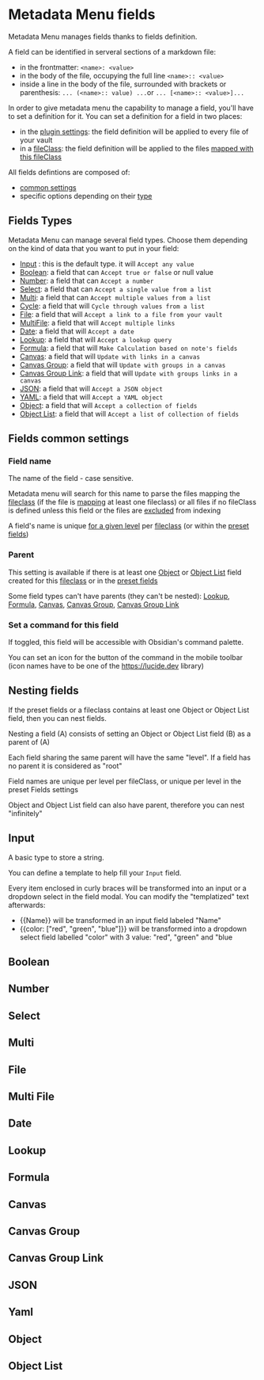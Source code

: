 # Metadata Menu fields

Metadata Menu manages fields thanks to fields definition.

A field can be identified in serveral sections of a markdown file:
- in the frontmatter: `<name>: <value>`
- in the body of the file, occupying the full line `<name>:: <value>`
- inside a line in the body of the file, surrounded with brackets or parenthesis: `... (<name>:: value) ...`or `... [<name>:: <value>]...`

In order to give metadata menu the capability to manage a field, you'll have to set a definition for it. You can set a definition for a field in two places:
- in the [plugin settings](settings.md): the field definition will be applied to every file of your vault
- in a [fileClass](fileclass.md): the field definition will be applied to the files [mapped with this fileClass](fileclasses.md#file-mapping)

All fields defintions are composed of:
 - [common settings](#field-settings)
 - specific options depending on their [type](#fields-types)

## Fields Types
Metadata Menu can manage several field types. Choose them depending on the kind of data that you want to put in your field:

- [Input](fields.md#input) : this is the default type. it will `Accept any value`
- [Boolean](fields.md#boolean): a field that can `Accept true or false` or null value
- [Number](fields.md#number): a field that can `Accept a number`
- [Select](fields.md#select): a field that can `Accept a single value from a list`
- [Multi](fields.md#multi): a field that can `Accept multiple values from a list`
- [Cycle](fields.md#cycle): a field that will `Cycle through values from a list`
- [File](fields.md#file): a field that will `Accept a link to a file from your vault`
- [MultiFile](fields.md#multi-file): a field that will `Accept multiple links`
- [Date](fieldsmd.#date): a field that will `Accept a date`
- [Lookup](fields.md#lookup): a field that will `Accept a lookup query`
- [Formula](fields.md#formula): a field that will `Make Calculation based on note's fields`
- [Canvas](fields.md#canvas): a field that will `Update with links in a canvas`
- [Canvas Group](fields.md#canvas-group): a field that will `Update with groups in a canvas`
- [Canvas Group Link](fields.md#canvas-group-link): a field that will `Update with groups links in a canvas`
- [JSON](fields.md#json): a field that will `Accept a JSON object`
- [YAML](fieldsmd.#yaml): a field that will `Accept a YAML object`
- [Object](fields.md#object): a field that will `Accept a collection of fields`
- [Object List](fields.md#object-list): a field that will `Accept a list of collection of fields`

## Fields common settings

### Field name
The name of the field - case sensitive.

Metadata menu will search for this name to parse the files mapping the [fileclass](fileclasses.md) (if the file is [mapping](fileclasses.md#file-mapping) at least one fileclass) or all files if no fileClass is defined unless this field or the files are [excluded](settings.md#globally-ignored-fields) from indexing

A field's name is unique [for a given level](#nesting-fields) per [fileclass](fileclasses.md) (or within the [preset fields](settings.md#preset-field-settings))

### Parent
This setting is available if there is at least one [Object](fields.md#object) or [Object List](fields.md#object-list) field created for this [fileclass](fileclasses.md) or in the [preset fields](settings.md#preset-field-settings)

Some field types can't have parents (they can't be nested): [Lookup](fields.md#lookup), [Formula](fields.md#formula), [Canvas](fields.md#canvas), [Canvas Group](fields.md#canvas-group), [Canvas Group Link](fields.md#canvas-group-link)

### 

### Set a command for this field
If toggled, this field will be accessible with Obsidian's command palette.

You can set an icon for the button of the command in the mobile toolbar (icon names have to be one of the https://lucide.dev library)

## Nesting fields
If the preset fields or a fileclass contains at least one Object or Object List field, then you can nest fields.

Nesting a field (A) consists of setting an Object or Object List field (B) as a parent of (A)

Each field sharing the same parent will have the same "level".
If a field has no parent it is considered as "root" 

Field names are unique per level per fileClass, or unique per level in the preset Fields settings

Object and Object List field can also have parent, therefore you can nest "infinitely"

## Input

A basic type to store a string.

You can define a template to help fill your `Input` field.

Every item enclosed in curly braces will be transformed into an input or a dropdown select in the field modal. You can modify the "templatized" text afterwards:
- {{Name}} will be transformed in an input field labeled "Name"
- {{color: ["red", "green", "blue"]}} will be transformed into a dropdown select field labelled "color" with 3 value: "red", "green" and "blue

## Boolean

## Number

## Select

## Multi

## File

## Multi File

## Date

## Lookup

## Formula

## Canvas

## Canvas Group

## Canvas Group Link

## JSON

## Yaml

## Object

## Object List
